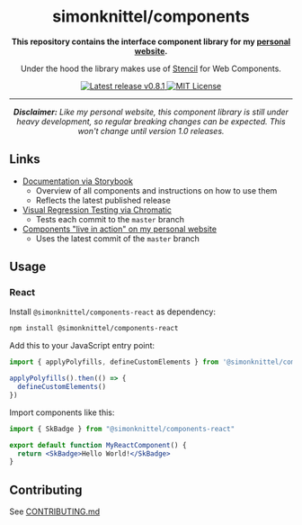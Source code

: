 <h1 align="center">simonknittel/components</h1>

<div align="center">
  <p><strong>This repository contains the interface component library for my <a href="https://github.com/simonknittel/homepage" title="link to the repo">personal website</a>.</strong></p>

  <p>Under the hood the library makes use of <a href="https://stenciljs.com">Stencil</a> for Web Components.</p>

  <a href="https://github.com/simonknittel/components/releases" title="Latest release v0.8.1">
    <img src="https://img.shields.io/github/v/release/simonknittel/components?include_prereleases&style=flat-square" alt="Latest release v0.8.1">
  </a>

  <a href="https://github.com/simonknittel/components/blob/master/LICENSE" title="MIT License">
    <img src="https://img.shields.io/github/license/simonknittel/components?style=flat-square" alt="MIT License">
  </a>

  <hr>

  <p><em><strong>Disclaimer:</strong> Like my personal website, this component library is still under heavy development, so regular breaking changes can be expected. This won't change until version 1.0 releases.</em></p>
</div>

## Links

* [Documentation via Storybook](https://simonknittel.github.io/components/)
  * Overview of all components and instructions on how to use them
  * Reflects the latest published release
* [Visual Regression Testing via Chromatic](https://www.chromatic.com/builds?appId=5f2e5d00adfe5000223569a2&branch=master)
  * Tests each commit to the `master` branch
* [Components "live in action" on my personal website](https://nightly.simonknittel.de)
  * Uses the latest commit of the `master` branch

## Usage

### React

Install `@simonknittel/components-react` as dependency:

```sh
npm install @simonknittel/components-react
```

Add this to your JavaScript entry point:

```js
import { applyPolyfills, defineCustomElements } from '@simonknittel/components/loader'

applyPolyfills().then(() => {
  defineCustomElements()
})
```

Import components like this:

```jsx
import { SkBadge } from "@simonknittel/components-react"

export default function MyReactComponent() {
  return <SkBadge>Hello World!</SkBadge>
}
```

## Contributing

See [CONTRIBUTING.md](./CONTRIBUTING.md)
